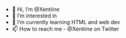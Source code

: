 - 👋 Hi, I’m @Xentiine
- 👀 I’m interested in 
- 🌱 I’m currently learning HTML and web dev
- 📫 How to reach me - @Xentiine on Twitter
